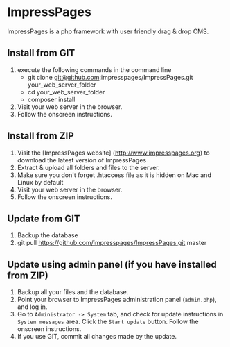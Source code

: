 # ImpressPages

ImpressPages is a php framework with user friendly drag & drop CMS.

## Install from GIT

1. execute the following commands in the command line
   - git clone git@github.com:impresspages/ImpressPages.git your_web_server_folder
   - cd your_web_server_folder
   - composer install
2. Visit your web server in the browser.
3. Follow the onscreen instructions.

## Install from ZIP

1. Visit the [ImpressPages website] (http://www.impresspages.org) to download the latest version of ImpressPages
2. Extract & upload all folders and files to the server.
3. Make sure you don't forget .htaccess file as it is hidden on Mac and Linux by default
4. Visit your web server in the browser.
5. Follow the onscreen instructions.

## Update from GIT

1. Backup the database
2. git pull https://github.com/impresspages/ImpressPages.git master

## Update using admin panel (if you have installed from ZIP)

1. Backup all your files and the database.
2. Point your browser to ImpressPages administration panel (`admin.php`), and log in.
3. Go to `Administrator -> System` tab, and check for update instructions in `System messages` area. Click the `Start update` button. Follow the onscreen instructions.
4. If you use GIT, commit all changes made by the update.

